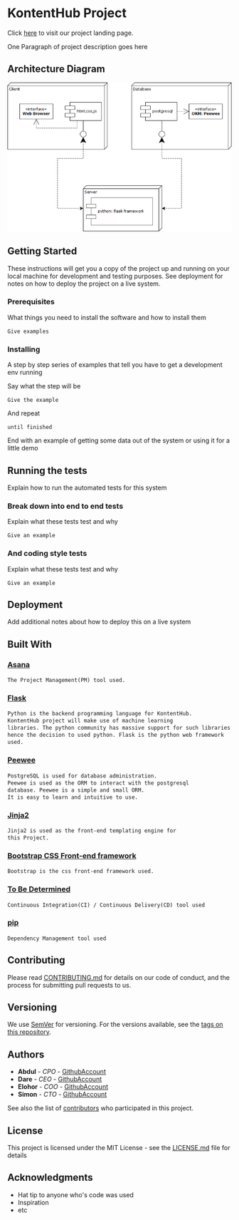 # KontentHub Project 
Click [here]() to visit our project landing page.

One Paragraph of project description goes here

## Architecture Diagram
![architecture diagram](software%20architecture%20diagram.png)

## Getting Started

These instructions will get you a copy of the project up and running on your local machine for development and testing purposes. See deployment for notes on how to deploy the project on a live system.

### Prerequisites

What things you need to install the software and how to install them

```
Give examples
```

### Installing

A step by step series of examples that tell you have to get a development env running

Say what the step will be

```
Give the example
```

And repeat

```
until finished
```

End with an example of getting some data out of the system or using it for a little demo

## Running the tests

Explain how to run the automated tests for this system

### Break down into end to end tests

Explain what these tests test and why

```
Give an example
```

### And coding style tests

Explain what these tests test and why

```
Give an example
```

## Deployment

Add additional notes about how to deploy this on a live system

## Built With
### [Asana]()
```
The Project Management(PM) tool used.
```

### [Flask](http://flask.pocoo.org/)
```
Python is the backend programming language for KontentHub.
KontentHub project will make use of machine learning 
libraries. The python community has massive support for such libraries
hence the decision to used python. Flask is the python web framework used.
```

### [Peewee](http://flask.pocoo.org/)
```
PostgreSQL is used for database administration. 
Peewee is used as the ORM to interact with the postgresql
database. Peewee is a simple and small ORM. 
It is easy to learn and intuitive to use.
```

### [Jinja2]()
```
Jinja2 is used as the front-end templating engine for 
this Project.
```

### [Bootstrap CSS Front-end framework]()
```
Bootstrap is the css front-end framework used.
```

### [To Be Determined]()
```
Continuous Integration(CI) / Continuous Delivery(CD) tool used
```

### [pip](https://pypi.python.org/pypi/pip)
```
Dependency Management tool used
```

## Contributing

Please read [CONTRIBUTING.md](https://gist.github.com/PurpleBooth/b24679402957c63ec426) for details on our code of conduct, and the process for submitting pull requests to us.

## Versioning

We use [SemVer](http://semver.org/) for versioning. For the versions available, see the [tags on this repository](https://github.com/your/project/tags). 

## Authors

* **Abdul** - *CPO* - [GithubAccount](https://github.com/link)
* **Dare** - *CEO* - [GithubAccount](https://github.com/link)
* **Elohor** - *COO* - [GithubAccount](https://github.com/link)
* **Simon** - *CTO* - [GithubAccount](https://github.com/link)

See also the list of [contributors](https://github.com/your/project/contributors) who participated in this project.

## License

This project is licensed under the MIT License - see the [LICENSE.md](LICENSE.md) file for details

## Acknowledgments

* Hat tip to anyone who's code was used
* Inspiration
* etc

